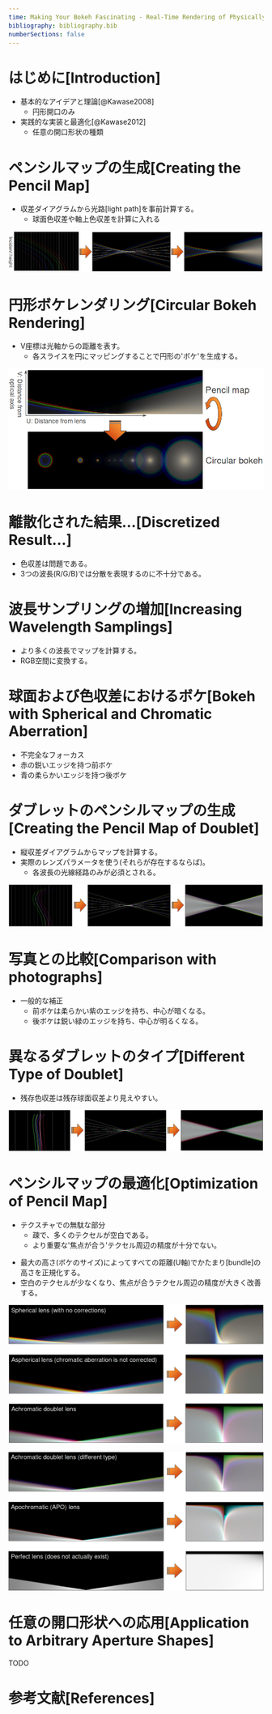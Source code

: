 ```yaml
---
time: Making Your Bokeh Fascinating - Real-Time Rendering of Physically Based Optical Effect in Theory and Practice
bibliography: bibliography.bib
numberSections: false
---
```

# はじめに[Introduction]

- 基本的なアイデアと理論[@Kawase2008]
    - 円形開口のみ
- 実践的な実装と最適化[@Kawase2012]
    - 任意の開口形状の種類

# ペンシルマップの生成[Creating the Pencil Map]

- 収差ダイアグラムから光路[light path]を事前計算する。
    - 球面色収差や軸上色収差を計算に入れる

![左:縦収差。中:光路がペンシルマップを作る(少数の光線)。右:ペンシルマップ。](assets/05.png)

# 円形ボケレンダリング[Circular Bokeh Rendering]

- V座標は光軸からの距離を表す。
    - 各スライスを円にマッピングすることで円形の'ボケ'を生成する。

![U:レンズからの距離。V:光軸からの距離。](assets/06.png)

# 離散化された結果…[Discretized Result...]

- 色収差は問題である。
- 3つの波長(R/G/B)では分散を表現するのに不十分である。

# 波長サンプリングの増加[Increasing Wavelength Samplings]

- より多くの波長でマップを計算する。
- RGB空間に変換する。

# 球面および色収差におけるボケ[Bokeh with Spherical and Chromatic Aberration]

- 不完全なフォーカス
- 赤の鋭いエッジを持つ前ボケ
- 青の柔らかいエッジを持つ後ボケ

# ダブレットのペンシルマップの生成[Creating the Pencil Map of Doublet]

- 縦収差ダイアグラムからマップを計算する。
- 実際のレンズパラメータを使う(それらが存在するならば)。
    - 各波長の光線経路のみが必須とされる。

![左:縦収差。中:光路がペンシルマップを作る。右:ペンシルマップ。](assets/13.png)

# 写真との比較[Comparison with photographs]

- 一般的な補正
    - 前ボケは柔らかい紫のエッジを持ち、中心が暗くなる。
    - 後ボケは鋭い緑のエッジを持ち、中心が明るくなる。

# 異なるダブレットのタイプ[Different Type of Doublet]

- 残存色収差は残存球面収差より見えやすい。

![左:縦収差。中:光路がペンシルマップを作る。右:ペンシルマップ。](assets/16.png)

# ペンシルマップの最適化[Optimization of Pencil Map]

- テクスチャでの無駄な部分
    - 疎で、多くのテクセルが空白である。
    - より重要な'焦点が合う'テクセル周辺の精度が十分でない。

<!-- p.21 -->

- 最大の高さ(ボケのサイズ)によってすべての距離(U軸)でかたまり[bundle]の高さを正規化する。
- 空白のテクセルが少なくなり、焦点が合うテクセル周辺の精度が大きく改善する。

![上:球面レンズ(補正なし)。中:非球面レンズ(色収差補正なし)。下:非球面ダブレットレンズ。](assets/22.png)

![上:非球面ダブレットレンズ(別種)。中:アポクロマティックレンズ。下:完璧なレンズ(実在しない)。](assets/23.png)

# 任意の開口形状への応用[Application to Arbitrary Aperture Shapes]

TODO

# 参考文献[References]
